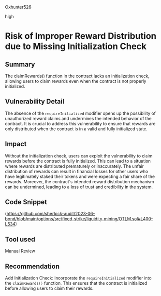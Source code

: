 Oxhunter526

high

# Risk of Improper Reward Distribution due to Missing Initialization Check

## Summary
The claimRewards() function in the contract lacks an initialization check, allowing users to claim rewards even when the contract is not properly initialized. 
## Vulnerability Detail
The absence of the `requireInitialized` modifier opens up the possibility of unauthorized reward claims and undermines the intended behavior of the contract. It is crucial to address this vulnerability to ensure that rewards are only distributed when the contract is in a valid and fully initialized state.
## Impact
Without the initialization check, users can exploit the vulnerability to claim rewards before the contract is fully initialized.
This can lead to a situation where rewards are distributed prematurely or inaccurately. The unfair distribution of rewards can result in financial losses for other users who have legitimately staked their tokens and were expecting a fair share of the rewards. Moreover, the contract's intended reward distribution mechanism can be undermined, leading to a loss of trust and credibility in the system.
## Code Snippet
(https://github.com/sherlock-audit/2023-06-bond/blob/main/options/src/fixed-strike/liquidity-mining/OTLM.sol#L400-L534)
## Tool used

Manual Review

## Recommendation
Add Initialization Check: Incorporate the `requireInitialized` modifier into the `claimRewards()` function. This ensures that the contract is initialized before allowing users to claim their rewards.